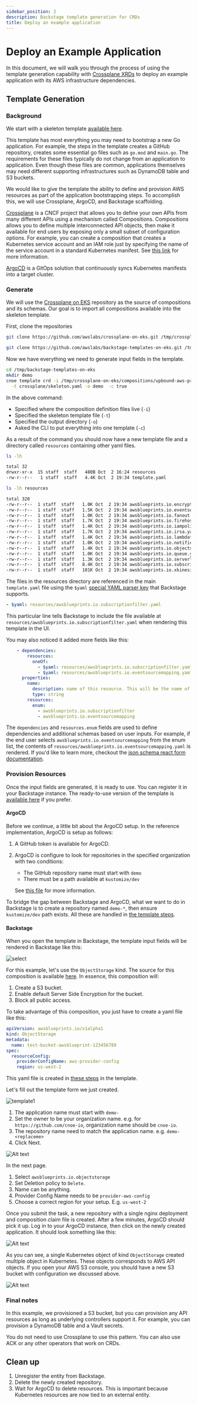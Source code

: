 ```yaml
---
sidebar_position: 2
description: Backstage template generation for CRDs
title: Deploy an example application
---
```


# Deploy an Example Application

In this document, we will walk you through the process of using the template generation capability with [Crossplane XRDs](https://docs.crossplane.io/master/concepts/composite-resource-definitions/) to deploy an example application with its AWS infrastructure dependencies.

## Template Generation

### Background

We start with a skeleton template [available here](https://github.com/awslabs/backstage-templates-on-eks/blob/main/crossplane/skeleton.yaml). 

This template has most everything you may need to bootstrap a new Go application. For example, the steps in the template creates a GitHub repository, creates some essential go files such as `go.mod` and `main.go`. The requirements for these files typically do not change from an application to application. Even though these files are common, applications themselves may need different supporting infrastructures such as DynamoDB table and S3 buckets.

We would like to give the template the ability to define and provision AWS resources as part of the application bootstrapping steps. To accomplish this, we will use Crossplane, ArgoCD, and Backstage scaffolding.

[Crossplane](https://www.crossplane.io/) is a CNCF project that allows you to define your own APIs from many different APIs using a mechanism called Compositions. Compositions allows you to define multiple interconnected API objects, then make it available for end users by exposing only a small subset of configuration options. For example,  you can create a composition that creates a Kubernetes service account and an IAM role just by specifying the name of the service account in a standard Kubernetes manifest. See [this link](https://docs.crossplane.io/) for more information.

[ArgoCD](https://argo-cd.readthedocs.io/en/stable/) is a GitOps solution that continuously syncs Kubernetes manifests into a target cluster.

### Generate

We will use the [Crossplane on EKS](https://github.com/awslabs/crossplane-on-eks) repository as the source of compositions and its schemas. Our goal is to import all compositions available into the skeleton template.

First, clone the repositories

```bash
git clone https://github.com/awslabs/crossplane-on-eks.git /tmp/crossplane-on-eks

git clone https://github.com/awslabs/backstage-templates-on-eks.git /tmp/backstage-templates-on-eks
```

Now we have everything we need to generate input fields in the template.

```bash
cd /tmp/backstage-templates-on-eks
mkdir demo
cnoe template crd -i /tmp/crossplane-on-eks/compositions/upbound-aws-provider/ \
  -t crossplane/skeleton.yaml -o demo  -c true
```

In the above command:

- Specified where the composition definition files live (`-i`)
- Specified the skeleton template file (`-t`)
- Specified the output directory (`-o`)
- Asked the CLI to put everything into one template (`-c`)

As a result of the command you should now have a new template file and a directory called `resources` containing other yaml files. 

```bash
ls -lh

total 32
drwxr-xr-x  15 staff  staff   480B Oct  2 16:24 resources
-rw-r--r--   1 staff  staff   4.4K Oct  2 19:34 template.yaml

ls -lh resources

total 320
-rw-r--r--  1 staff  staff   1.0K Oct  2 19:34 awsblueprints.io.encryptionkey.yaml
-rw-r--r--  1 staff  staff   1.5K Oct  2 19:34 awsblueprints.io.eventsourcemapping.yaml
-rw-r--r--  1 staff  staff   1.0K Oct  2 19:34 awsblueprints.io.fanout.yaml
-rw-r--r--  1 staff  staff   1.7K Oct  2 19:34 awsblueprints.io.firehoseapp.yaml
-rw-r--r--  1 staff  staff   1.4K Oct  2 19:34 awsblueprints.io.iampolicy.yaml
-rw-r--r--  1 staff  staff   1.7K Oct  2 19:34 awsblueprints.io.irsa.yaml
-rw-r--r--  1 staff  staff   1.4K Oct  2 19:34 awsblueprints.io.lambdafunction.yaml
-rw-r--r--  1 staff  staff   1.0K Oct  2 19:34 awsblueprints.io.notification.yaml
-rw-r--r--  1 staff  staff   1.4K Oct  2 19:34 awsblueprints.io.objectstorage.yaml
-rw-r--r--  1 staff  staff   1.0K Oct  2 19:34 awsblueprints.io.queue.yaml
-rw-r--r--  1 staff  staff   1.3K Oct  2 19:34 awsblueprints.io.serverlessapp.yaml
-rw-r--r--  1 staff  staff   8.4K Oct  2 19:34 awsblueprints.io.subscriptionfilter.yaml
-rw-r--r--  1 staff  staff   101K Oct  2 19:34 awsblueprints.io.xkinesisfirehose.yaml
```

The files in the resources directory are referenced in the main `template.yaml` file using the `$yaml` [special YAML parser key](https://backstage.io/docs/features/software-catalog/descriptor-format/#substitutions-in-the-descriptor-format) that Backstage supports.

```yaml
- $yaml: resources/awsblueprints.io.subscriptionfilter.yaml
```

This particular line tells Backstage to include the file available at `resources/awsblueprints.io.subscriptionfilter.yaml`  when rendering this template in the UI.

You may also noticed it added more fields like this:

```yaml
    - dependencies:
        resources:
          oneOf:
            - $yaml: resources/awsblueprints.io.subscriptionfilter.yaml
            - $yaml: resources/awsblueprints.io.eventsourcemapping.yaml
      properties:
        name:
          description: name of this resource. This will be the name of K8s object.
          type: string
        resources:
          enum:
            - awsblueprints.io.subscriptionfilter
            - awsblueprints.io.eventsourcemapping
```

The `dependencies` and `resources.enum` fields are used to define dependencies and additional schemas based on user inputs. For example, if the end user selects `awsblueprints.io.eventsourcemapping` from the enum list, the contents of `resources/awsblueprints.io.eventsourcemapping.yaml` is rendered. If you'd like to learn more, checkout the [json schema react form documentation](https://rjsf-team.github.io/react-jsonschema-form/docs/).


### Provision Resources

Once the input fields are generated, it is ready to use. You can register it in your Backstage instance. The ready-to-use version of the template is [available here](https://github.com/awslabs/backstage-templates-on-eks/blob/main/crossplane/template.yaml) if you prefer.


#### ArgoCD
Before we continue, a little bit about the ArgoCD setup. In the reference implementation, ArgoCD is setup as follows:

1. A GitHub token is available for ArgoCD.
2. ArgoCD is configure to look for repositories in the specified organization with two conditions:
    - The GitHub repository name must start with `demo`
    - There must be a path available at `kustomize/dev`

    See [this file](https://github.com/cnoe-io/reference-implementation-aws/blob/main/setups/argocd/application-set.yaml) for more information.

To bridge the gap between Backstage and ArgoCD, what we want to do in Backstage is to create a repository named `demo-*`, then ensure `kustomize/dev` path exists. All these are handled in [the template steps](https://github.com/awslabs/backstage-templates-on-eks/blob/c94cb7f70410bc2a48523d78440f8a39630c0bc8/crossplane/template.yaml#L86-L123).


#### Backstage
When you open the template in Backstage, the template input fields will be rendered in Backstage like this:

![select](<../images/application-idp-select.gif>)

For this example, let's use the `ObjectStorage` kind. The source for this composition is available [here](https://github.com/awslabs/crossplane-on-eks/tree/main/compositions/upbound-aws-provider/s3). In essence, this composition will:
1. Create a S3 bucket. 
2. Enable default Server Side Encryption for the bucket.
3. Block all public access.

To take advantage of this composition, you just have to create a yaml file like this:

```yaml
apiVersion: awsblueprints.io/v1alpha1
kind: ObjectStorage
metadata:
  name: test-bucket-awsblueprint-123456789
spec:
  resourceConfig:
    providerConfigName: aws-provider-config
    region: us-west-2
```

This yaml file is created in [these steps](https://github.com/awslabs/backstage-templates-on-eks/blob/c94cb7f70410bc2a48523d78440f8a39630c0bc8/crossplane/template.yaml#L102-L116) in the template.

Let's fill out the template form we just created. 

![template1](../images/application-idp-template1.png)

1. The application name must start with `demo-`
2. Set the owner to be your organization name. e.g. for `https://github.com/cnoe-io`, organization name should be `cnoe-io`.
3. The repository name need to match the application name. e.g. `demo-<replaceme>`
4. Click Next.

![Alt text](../images/application-idp-template2.png)

In the next page. 

1. Select `awsblueprints.io.objectstorage`
2. Set Deletion policy to `Delete`.
3. Name can be anything.
4. Provider Config Name needs to be `provider-aws-config`
5. Choose a correct region for your setup. E.g. `us-west-2`

Once you submit the task, a new repository with a single nginx deployment and composition claim file is created. After a few minutes, ArgoCD should pick it up. Log in to your ArgoCD instance, then click on the newly created application. It should look something like this:

![Alt text](../images/application-idp-argocd.png)

As you can see, a single Kubernetes object of kind `ObjectStorage` created multiple object in Kubernetes. These objects corresponds to AWS API objects. If you open your AWS S3 console, you should have a new S3 bucket with configuration we discussed above.

![Alt text](../images/application-idp-s3.png)


### Final notes

In this example, we provisioned a S3 bucket, but you can provision any API resources as long as underlying controllers support it. For example, you can provision a DynamoDB table and a Vault secrets.

You do not need to use Crossplane to use this pattern. You can also use ACK or any other operators that work on CRDs.


## Clean up

1. Unregister the entity from Backstage.
2. Delete the newly created repository.
3. Wait for ArgoCD to delete resources. This is important because Kubernetes resources are now tied to an external entity.

